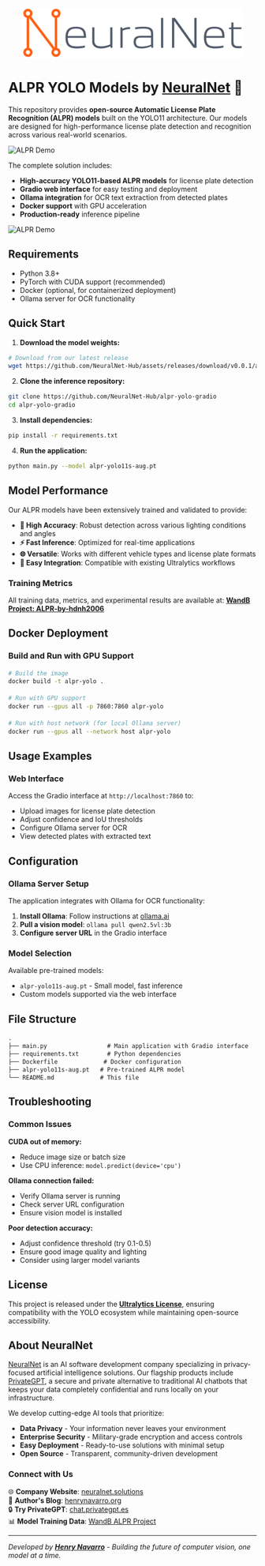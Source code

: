 <div align="center">
  <a href="http://neuralnet.solutions" target="_blank">
    <img width="450" src="https://raw.githubusercontent.com/NeuralNet-Hub/assets/main/logo/LOGO_png_orig.png">
  </a>
</div>

# ALPR YOLO Models by [NeuralNet](https://neuralnet.solutions) 🚗

This repository provides **open-source Automatic License Plate Recognition (ALPR) models** built on the YOLO11 architecture. Our models are designed for high-performance license plate detection and recognition across various real-world scenarios.

![ALPR Demo](assets/demo.gif)

The complete solution includes:
- **High-accuracy YOLO11-based ALPR models** for license plate detection
- **Gradio web interface** for easy testing and deployment  
- **Ollama integration** for OCR text extraction from detected plates
- **Docker support** with GPU acceleration
- **Production-ready** inference pipeline

![ALPR Demo](https://via.placeholder.com/800x400/2E8B57/FFFFFF?text=ALPR+License+Plate+Detection+Demo)

## Requirements

- Python 3.8+
- PyTorch with CUDA support (recommended)
- Docker (optional, for containerized deployment)
- Ollama server for OCR functionality

## Quick Start

1. **Download the model weights:**
```bash
# Download from our latest release
wget https://github.com/NeuralNet-Hub/assets/releases/download/v0.0.1/alpr-yolo11s-aug.pt
```

2. **Clone the inference repository:**
```bash
git clone https://github.com/NeuralNet-Hub/alpr-yolo-gradio
cd alpr-yolo-gradio
```

3. **Install dependencies:**
```bash
pip install -r requirements.txt
```

4. **Run the application:**
```bash
python main.py --model alpr-yolo11s-aug.pt
```

## Model Performance

Our ALPR models have been extensively trained and validated to provide:

- **🎯 High Accuracy**: Robust detection across various lighting conditions and angles
- **⚡ Fast Inference**: Optimized for real-time applications  
- **🌐 Versatile**: Works with different vehicle types and license plate formats
- **📱 Easy Integration**: Compatible with existing Ultralytics workflows

### Training Metrics
All training data, metrics, and experimental results are available at:
**[WandB Project: ALPR-by-hdnh2006](https://wandb.ai/hdnh2006/ALPR-by-hdnh2006/)**

## Docker Deployment

### Build and Run with GPU Support
```bash
# Build the image
docker build -t alpr-yolo .

# Run with GPU support
docker run --gpus all -p 7860:7860 alpr-yolo

# Run with host network (for local Ollama server)
docker run --gpus all --network host alpr-yolo
```

## Usage Examples

### Web Interface
Access the Gradio interface at `http://localhost:7860` to:
- Upload images for license plate detection
- Adjust confidence and IoU thresholds
- Configure Ollama server for OCR
- View detected plates with extracted text

## Configuration

### Ollama Server Setup
The application integrates with Ollama for OCR functionality:

1. **Install Ollama**: Follow instructions at [ollama.ai](https://ollama.ai)
2. **Pull a vision model**: `ollama pull qwen2.5vl:3b`
3. **Configure server URL** in the Gradio interface

### Model Selection
Available pre-trained models:
- `alpr-yolo11s-aug.pt` - Small model, fast inference
- Custom models supported via the web interface

## File Structure

```
.
├── main.py                 # Main application with Gradio interface
├── requirements.txt        # Python dependencies
├── Dockerfile             # Docker configuration
├── alpr-yolo11s-aug.pt   # Pre-trained ALPR model
└── README.md             # This file
```

## Troubleshooting

### Common Issues

**CUDA out of memory:**
- Reduce image size or batch size
- Use CPU inference: `model.predict(device='cpu')`

**Ollama connection failed:**
- Verify Ollama server is running
- Check server URL configuration
- Ensure vision model is installed

**Poor detection accuracy:**
- Adjust confidence threshold (try 0.1-0.5)
- Ensure good image quality and lighting
- Consider using larger model variants

## License

This project is released under the **[Ultralytics License](https://github.com/ultralytics/ultralytics/blob/main/LICENSE)**, ensuring compatibility with the YOLO ecosystem while maintaining open-source accessibility.

## About NeuralNet

[NeuralNet](https://neuralnet.solutions) is an AI software development company specializing in privacy-focused artificial intelligence solutions. Our flagship products include [PrivateGPT](https://neuralnet.solutions/privategpt), a secure and private alternative to traditional AI chatbots that keeps your data completely confidential and runs locally on your infrastructure.

We develop cutting-edge AI tools that prioritize:
- **Data Privacy** - Your information never leaves your environment
- **Enterprise Security** - Military-grade encryption and access controls  
- **Easy Deployment** - Ready-to-use solutions with minimal setup
- **Open Source** - Transparent, community-driven development

### Connect with Us

🌐 **Company Website**: [neuralnet.solutions](https://neuralnet.solutions)  
📝 **Author's Blog**: [henrynavarro.org](https://henrynavarro.org)  
🔒 **Try PrivateGPT**: [chat.privategpt.es](https://chat.privategpt.es)  
📊 **Model Training Data**: [WandB ALPR Project](https://wandb.ai/hdnh2006/ALPR-by-hdnh2006/)

---

_Developed by **[Henry Navarro](https://github.com/hdnh2006)** - Building the future of computer vision, one model at a time._
